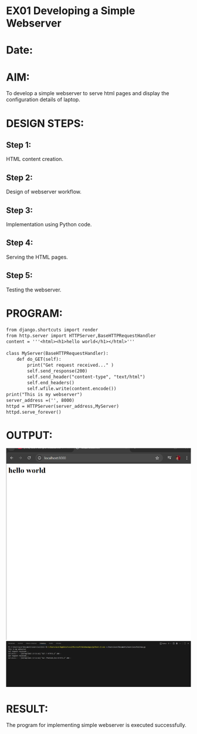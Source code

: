 # EX01 Developing a Simple Webserver

# Date:
# AIM:
To develop a simple webserver to serve html pages and display the configuration details of laptop.

# DESIGN STEPS:
## Step 1:
HTML content creation.

## Step 2:
Design of webserver workflow.

## Step 3:
Implementation using Python code.

## Step 4:
Serving the HTML pages.

## Step 5:
Testing the webserver.

# PROGRAM:
```
from django.shortcuts import render
from http.server import HTTPServer,BaseHTTPRequestHandler 
content = '''<html><h1>hello world</h1></html>'''

class MyServer(BaseHTTPRequestHandler):
    def do_GET(self): 
        print("Get request received..." )
        self.send_response(200) 
        self.send_header("content-type", "text/html") 
        self.end_headers() 
        self.wfile.write(content.encode())
print("This is my webserver") 
server_address =('', 8000) 
httpd = HTTPServer(server_address,MyServer) 
httpd.serve_forever()
```
# OUTPUT:
![alt text](output1.png)
![alt text](output2.png)

# RESULT:
The program for implementing simple webserver is executed successfully.

